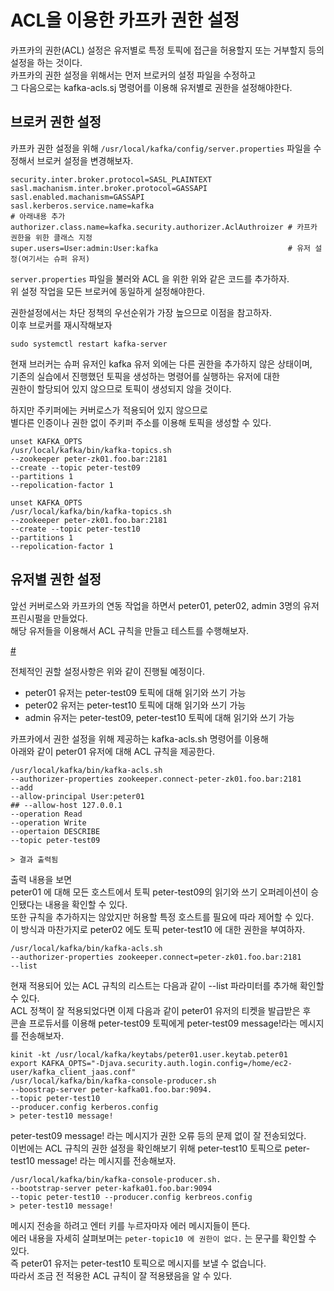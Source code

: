 # ACL을 이용한 카프카 권한 설정  

카프카의 권한(ACL) 설정은 유저별로 특정 토픽에 접근을 허용할지 또는 거부할지 등의 설정을 하는 것이다.   
카프카의 권한 설정을 위해서는 먼저 브로커의 설정 파일을 수정하고    
그 다음으로는 kafka-acls.sj 명령어를 이용해 유저별로 권한을 설정해야한다.   

## 브로커 권한 설정 

카프카 권한 설정을 위해 `/usr/local/kafka/config/server.properties` 파일을 수정해서 브로커 설정을 변경해보자.  

```properties 
security.inter.broker.protocol=SASL_PLAINTEXT
sasl.machanism.inter.broker.protocol=GASSAPI
sasl.enabled.machanism=GASSAPI
sasl.kerberos.service.name=kafka
# 아래내용 추가 
authorizer.class.name=kafka.security.authorizer.AclAuthroizer # 카프카 권한을 위한 클래스 지정
super.users=User:admin:User:kafka                             # 유저 설정(여기서는 슈퍼 유저)
```
`server.properties` 파일을 불러와 ACL 을 위한 위와 같은 코드를 추가하자.    
위 설정 작업을 모든 브로커에 동일하게 설정해야한다.    

권한설정에서는 차단 정책의 우선순위가 가장 높으므로 이점을 참고하자.   
이후 브로커를 재시작해보자 

```
sudo systemctl restart kafka-server 
``` 

현재 브러커는 슈퍼 유저인 kafka 유저 외에는 다른 권한을 추가하지 않은 상태이며,    
기존의 실습에서 진행했던 토픽을 생성하는 명령어를 실행하는 유저에 대한    
권한이 할당되어 있지 않으므로 토픽이 생성되지 않을 것이다.    
 
하지만 주키퍼에는 커버로스가 적용되어 있지 않으므로     
별다른 인증이나 권한 없이 주키퍼 주소를 이용해 토픽을 생성할 수 있다. 

```
unset KAFKA_OPTS
/usr/local/kafka/bin/kafka-topics.sh 
--zookeeper peter-zk01.foo.bar:2181 
--create --topic peter-test09
--partitions 1
--repolication-factor 1

unset KAFKA_OPTS
/usr/local/kafka/bin/kafka-topics.sh 
--zookeeper peter-zk01.foo.bar:2181 
--create --topic peter-test10
--partitions 1
--repolication-factor 1
```

## 유저별 권한 설정 

앞선 커버로스와 카프카의 연동 작업을 하면서 peter01, peter02, admin 3명의 유저 프린시펄을 만들었다.   
해당 유저들을 이용해서 ACL 규칙을 만들고 테스트를 수행해보자.   

[#](#)  

전체적인 권할 설정사항은 위와 같이 진행될 예정이다.  
 
* peter01 유저는 peter-test09 토픽에 대해 읽기와 쓰기 가능   
* peter02 유저는 peter-test10 토픽에 대해 읽기와 쓰기 가능   
* admin 유저는 peter-test09, peter-test10 토픽에 대해 읽기와 쓰기 가능   

카프카에서 권한 설정을 위해 제공하는 kafka-acls.sh  명령어를 이용해     
아래와 같이 peter01 유저에 대해 ACL 규칙을 제공한다.    

```shell 
/usr/local/kafka/bin/kafka-acls.sh  
--authorizer-properties zookeeper.connect-peter-zk01.foo.bar:2181
--add 
--allow-principal User:peter01
## --allow-host 127.0.0.1
--operation Read
--operation Write
--opertaion DESCRIBE
--topic peter-test09

> 결과 출력됨 
```

출력 내용을 보면    
peter01 에 대해 모든 호스트에서 토픽 peter-test09의 읽기와 쓰기 오퍼레이션이 승인됐다는 내용을 확인할 수 있다.    
또한 규칙을 추가하지는 않았지만 허용할 특정 호스트를 필요에 따라 제어할 수 있다.  
이 방식과 마찬가지로 peter02 에도 토픽 peter-test10 에 대한 권한을 부여하자.   

```shell
/usr/local/kafka/bin/kafka-acls.sh    
--authorizer-properties zookeeper.connect=peter-zk01.foo.bar:2181    
--list
```

현재 적용되어 있는 ACL 규칙의 리스트는 다음과 같이 --list 파라미터를 추가해 확인할 수 있다.      
ACL 정책이 잘 적용되었다면 이제 다음과 같이 peter01 유저의 티켓을 발급받은 후      
콘솔 프로듀서를 이용해 peter-test09 토픽에게 peter-test09 message!라는 메시지를 전송해보자.  

```shell
kinit -kt /usr/local/kafka/keytabs/peter01.user.keytab.peter01
export KAFKA_OPTS="-Djava.security.auth.login.config=/home/ec2-user/kafka_client_jaas.conf"     
/usr/local/kafka/bin/kafka-console-producer.sh     
--boostrap-server peter-kafka01.foo.bar:9094.  
--topic peter-test10   
--producer.config kerberos.config
> peter-test10 message!
```     
   
peter-test09 message! 라는 메시지가 권한 오류 등의 문제 없이 잘 전송되었다.      
이번에는 ACL 규칙의 권한 설정을 확인해보기 위해 peter-test10 토픽으로 peter-test10 message! 라는 메시지를 전송해보자.   

```
/usr/local/kafka/bin/kafka-console-producer.sh.   
--bootstrap-server peter-kafka01.foo.bar:9094   
--topic peter-test10 --producer.config kerbreos.config
> peter-test10 message!   
```

메시지 전송을 하려고 엔터 키를 누르자마자 에러 메시지들이 뜬다.       
에러 내용을 자세히 살펴보며는 `peter-topic10 에 권한이 없다.` 는 문구를 확인할 수 있다.      
즉 peter01 유저는 peter-test10 토픽으로 메시지를 보낼 수 없습니다.   
따라서 조금 전 적용한 ACL 규칙이 잘 적용됐음을 알 수 있다.   
